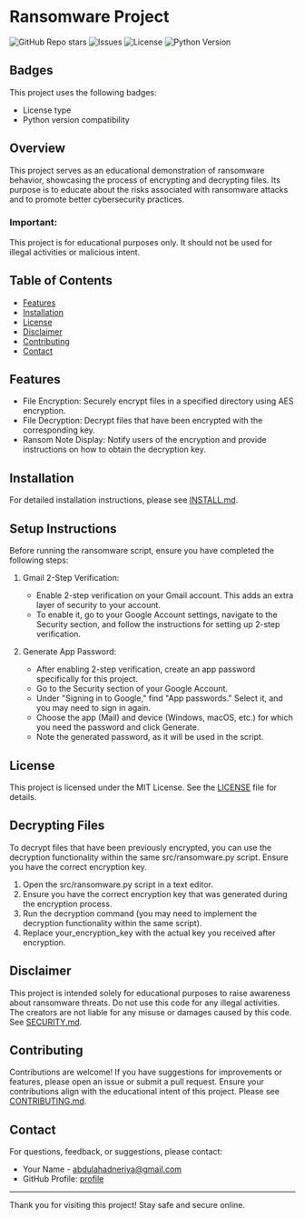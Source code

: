 # Ransomware Project

![GitHub Repo stars](https://img.shields.io/github/stars/MABDULAHAD-HUB?style=social)
![Issues](https://img.shields.io/github/issues/MABDULAHAD-HUB/MABDULAHAD-HUB)
![License](https://img.shields.io/badge/license-MIT-brightgreen)
![Python Version](https://img.shields.io/badge/python-3.8%2B-blue)

## Badges

This project uses the following badges:
- License type
- Python version compatibility
  
## Overview
This project serves as an educational demonstration of ransomware behavior, showcasing the process of encrypting and decrypting files. Its purpose is to educate about the risks associated with ransomware attacks and to promote better cybersecurity practices.

### Important: 
This project is for educational purposes only. It should not be used for illegal activities or malicious intent.

## Table of Contents
- [Features](#features)
- [Installation](#installation)
- [License](#license)
- [Disclaimer](#disclaimer)
- [Contributing](#contributing)
- [Contact](#contact)

## Features
- File Encryption: Securely encrypt files in a specified directory using AES encryption.
- File Decryption: Decrypt files that have been encrypted with the corresponding key.
- Ransom Note Display: Notify users of the encryption and provide instructions on how to obtain the decryption key.

## Installation
For detailed installation instructions, please see [INSTALL.md](INSTALL.md).

## Setup Instructions

Before running the ransomware script, ensure you have completed the following steps:

1. Gmail 2-Step Verification:
   - Enable 2-step verification on your Gmail account. This adds an extra layer of security to your account.
   - To enable it, go to your Google Account settings, navigate to the Security section, and follow the instructions for setting up 2-step verification.

2. Generate App Password:
   - After enabling 2-step verification, create an app password specifically for this project.
   - Go to the Security section of your Google Account.
   - Under "Signing in to Google," find "App passwords." Select it, and you may need to sign in again.
   - Choose the app (Mail) and device (Windows, macOS, etc.) for which you need the password and click Generate.
   - Note the generated password, as it will be used in the script.

## License
This project is licensed under the MIT License. See the [LICENSE](LICENSE) file for details.

## Decrypting Files
To decrypt files that have been previously encrypted, you can use the decryption functionality within the same src/ransomware.py script. Ensure you have the correct encryption key.

1. Open the src/ransomware.py script in a text editor.
2. Ensure you have the correct encryption key that was generated during the encryption process.
3. Run the decryption command (you may need to implement the decryption functionality within the same script).
4. Replace your_encryption_key with the actual key you received after encryption.

## Disclaimer
This project is intended solely for educational purposes to raise awareness about ransomware threats. Do not use this code for any illegal activities. The creators are not liable for any misuse or damages caused by this code. See [SECURITY.md](SECURITY.md).

## Contributing
Contributions are welcome! If you have suggestions for improvements or features, please open an issue or submit a pull request. Ensure your contributions align with the educational intent of this project. Please see [CONTRIBUTING.md](CONTRIBUTING.md).

## Contact
For questions, feedback, or suggestions, please contact:
- Your Name - [abdulahadneriya@gmail.com](mailto:abdulahadneriya@gmail.com)
- GitHub Profile: [profile](https://github.com/MABDULAHAD-HUB)

---

Thank you for visiting this project! Stay safe and secure online.
